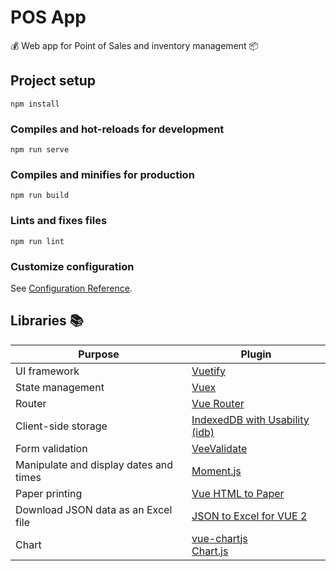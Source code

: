 # POS App
:moneybag: Web app for Point of Sales and inventory management :package:

## Project setup
```
npm install
```

### Compiles and hot-reloads for development
```
npm run serve
```

### Compiles and minifies for production
```
npm run build
```

### Lints and fixes files
```
npm run lint
```

### Customize configuration
See [Configuration Reference](https://cli.vuejs.org/config/).

## Libraries :books:
| Purpose | Plugin |
| ------ | ------ |
| UI framework | [Vuetify](https://vuetifyjs.com/en/introduction/why-vuetify/#getting-started)|
| State management | [Vuex](https://vuex.vuejs.org/) |
| Router | [Vue Router](https://router.vuejs.org/) |
| Client-side storage | [IndexedDB with Usability (idb)](https://github.com/jakearchibald/idb#readme) |
| Form validation | [VeeValidate](https://vee-validate.logaretm.com/v3) |
| Manipulate and display dates and times | [Moment.js](https://momentjs.com/) |
| Paper printing | [Vue HTML to Paper](https://www.npmjs.com/package/vue-html-to-paper) |
| Download JSON data as an Excel file | [JSON to Excel for VUE 2](https://www.npmjs.com/package/vue-json-excel) |
| Chart | [vue-chartjs](https://vue-chartjs.org/)</br>[Chart.js](https://github.com/chartjs/Chart.js) |
